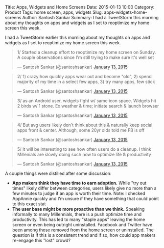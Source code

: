 Title: Apps, Widgets and Home Screens
Date: 2015-01-13 10:00
Category: Product
Tags: home screen, apps, widgets
Slug: apps-widgets-home-screens
Author: Santosh Sankar
Summary: I had a TweetStorm this morning about my thoughts on apps and widgets as I set to reoptimize my home screen this week.

I had a TweetStorm earlier this morning about my thoughts on apps and widgets as I set to reoptimize my home screen this week.

<p align = "center">
<blockquote class="twitter-tweet" lang="en"><p>1/ Started a cleanup effort to reoptimize my home screen on Sunday. A couple observations since I&#39;m still trying to make sure it&#39;s well set</p>&mdash; Santosh Sankar (@santoshsankar) <a href="https://twitter.com/santoshsankar/status/554997226851033088">January 13, 2015</a></blockquote>
<script async src="//platform.twitter.com/widgets.js" charset="utf-8"></script>

<blockquote class="twitter-tweet" data-conversation="none" lang="en"><p>2/ 1) crazy how quickly apps wear out and become &quot;old&quot;, 2) spend majority of my time in a select few apps, 3) try many apps, few stick</p>&mdash; Santosh Sankar (@santoshsankar) <a href="https://twitter.com/santoshsankar/status/554997921817841664">January 13, 2015</a></blockquote>
<script async src="//platform.twitter.com/widgets.js" charset="utf-8"></script>

<blockquote class="twitter-tweet" data-conversation="none" lang="en"><p>3/ as an Android user, widgets fight w/ same icon space. Widgets hit 2 birds w/ 1 stone. Ex weather &amp; time; initiate search &amp; launch browser</p>&mdash; Santosh Sankar (@santoshsankar) <a href="https://twitter.com/santoshsankar/status/554998508592566273">January 13, 2015</a></blockquote>
<script async src="//platform.twitter.com/widgets.js" charset="utf-8"></script>

<blockquote class="twitter-tweet" data-conversation="none" lang="en"><p>4/ But avg users likely don&#39;t think about this &amp; naturally keep social apps front &amp; center. Although, some 20yr olds told me FB is off</p>&mdash; Santosh Sankar (@santoshsankar) <a href="https://twitter.com/santoshsankar/status/554999609928732672">January 13, 2015</a></blockquote>
<script async src="//platform.twitter.com/widgets.js" charset="utf-8"></script>

<blockquote class="twitter-tweet" data-conversation="none" lang="en"><p>5/ It will be interesting to see how often users do a cleanup. I think Millenials are slowly doing such now to optimize life &amp; productivity</p>&mdash; Santosh Sankar (@santoshsankar) <a href="https://twitter.com/santoshsankar/status/554999933196316672">January 13, 2015</a></blockquote>
<script async src="//platform.twitter.com/widgets.js" charset="utf-8"></script>
</p>

A couple things were distilled after some discussion:

* **App makers think they have time to earn adoption.** While "try out times" likely differ between categories, users likely give no more than a few minutes to judge if an app is worth their time. Note: I checked AppAnnie quickly and I'm unsure if they have something that could point to this exact stat
* **The user base might be more proactive than we think.** Speaking informally to many Millennials, there is a push optimize time and productivity. This has led to many "staple apps" leaving the home screen or even being outright uninstalled. Facebook and Twitter have been among those removed from the home screen or uninstalled. The question is if this is a consistent trend and if so, how could app makers re-engage this "lost" crowd?
